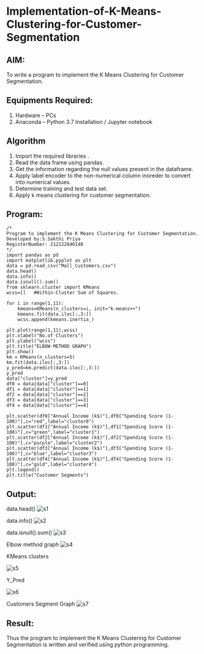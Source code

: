 # Implementation-of-K-Means-Clustering-for-Customer-Segmentation

## AIM:
To write a program to implement the K Means Clustering for Customer Segmentation.

## Equipments Required:
1. Hardware – PCs
2. Anaconda – Python 3.7 Installation / Jupyter notebook

## Algorithm
1. Import the required libraries .
2. Read the data frame using pandas.
3. Get the information regarding the null values present in the dataframe.
4. Apply label encoder to the non-numerical column inoreder to convert into numerical values.
5. Determine training and test data set.
6. Apply k means clustering for customer segmentation.

## Program:
```
/*
Program to implement the K Means Clustering for Customer Segmentation.
Developed by:S.Sakthi Priya 
RegisterNumber: 212222040140 
*/
import pandas as pd
import matplotlib.pyplot as plt
data = pd.read_csv("Mall_Customers.csv")
data.head()
data.info()
data.isnull().sum()
from sklearn.cluster import KMeans
wcss=[]   #Within-Cluster Sum of Squares.

for i in range(1,11):
    kmeans=KMeans(n_clusters=i, init="k-means++")
    kmeans.fit(data.iloc[:,3:])
    wcss.append(kmeans.inertia_)
    
plt.plot(range(1,11),wcss)
plt.xlabel("No.of Clusters")
plt.ylabel("wcss")
plt.title("ELBOW METHOD GRAPH")
plt.show()
km = KMeans(n_clusters=5)
km.fit(data.iloc[:,3:])
y_pred=km.predict(data.iloc[:,3:])
y_pred
data["cluster"]=y_pred
df0 = data[data["cluster"]==0]
df1 = data[data["cluster"]==1]
df2 = data[data["cluster"]==2]
df3 = data[data["cluster"]==3]
df4 = data[data["cluster"]==4]

plt.scatter(df0["Annual Income (k$)"],df0["Spending Score (1-100)"],c="red",label="cluster0")
plt.scatter(df1["Annual Income (k$)"],df1["Spending Score (1-100)"],c="green",label="cluster1")
plt.scatter(df2["Annual Income (k$)"],df2["Spending Score (1-100)"],c="purple",label="cluster2")
plt.scatter(df3["Annual Income (k$)"],df3["Spending Score (1-100)"],c="blue",label="cluster3")
plt.scatter(df4["Annual Income (k$)"],df4["Spending Score (1-100)"],c="gold",label="cluster4")
plt.legend()
plt.title("Customer Segments")
```

## Output:
data.head()
![s1](https://github.com/SAKTHIPRIYASATHISH/Implementation-of-K-Means-Clustering-for-Customer-Segmentation/assets/119104282/f05c156a-f246-4423-bb6b-b9d01a2e4cae)


data.info()
![s2](https://github.com/SAKTHIPRIYASATHISH/Implementation-of-K-Means-Clustering-for-Customer-Segmentation/assets/119104282/1d57f09e-83bf-4b3c-b8eb-5cfbce7eab28)

data.isnull().sum()
![s3](https://github.com/SAKTHIPRIYASATHISH/Implementation-of-K-Means-Clustering-for-Customer-Segmentation/assets/119104282/63993717-fb80-4adb-a5f3-291dae4c074e)

Elbow method graph
![s4](https://github.com/SAKTHIPRIYASATHISH/Implementation-of-K-Means-Clustering-for-Customer-Segmentation/assets/119104282/ade5c693-cf22-49d7-b1ba-27582e17049a)

KMeans clusters

![s5](https://github.com/SAKTHIPRIYASATHISH/Implementation-of-K-Means-Clustering-for-Customer-Segmentation/assets/119104282/4e06a748-2033-4b73-97e1-d2118ea1ed2e)

Y_Pred

![s6](https://github.com/SAKTHIPRIYASATHISH/Implementation-of-K-Means-Clustering-for-Customer-Segmentation/assets/119104282/20743007-df93-4a1f-bf20-b55368de014d)

Customers Segment Graph
![s7](https://github.com/SAKTHIPRIYASATHISH/Implementation-of-K-Means-Clustering-for-Customer-Segmentation/assets/119104282/ea595ecf-4564-4c4e-8b80-18fc7f431685)













## Result:
Thus the program to implement the K Means Clustering for Customer Segmentation is written and verified using python programming.
